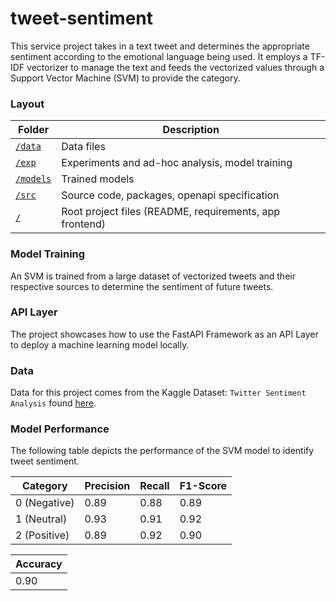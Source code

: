 # tweet-sentiment
This service project takes in a text tweet and determines the appropriate sentiment according to the emotional language being used. It employs a TF-IDF vectorizer to manage the text and feeds the vectorized values through a Support Vector Machine (SVM) to provide the category.

### Layout
| Folder | Description |
| --- | --- |
| [`/data`](/data) | Data files |
| [`/exp`](/exp) | Experiments and ad-hoc analysis, model training |
| [`/models`](/models) | Trained models |
| [`/src`](/src) | Source code, packages, openapi specification |
| [`/`](/root.md) | Root project files (README, requirements, app frontend) |

### Model Training
An SVM is trained from a large dataset of vectorized tweets and their respective sources to determine the sentiment of future tweets. 

### API Layer
The project showcases how to use the FastAPI Framework as an API Layer to deploy a machine learning model locally.

### Data
Data for this project comes from the Kaggle Dataset: `Twitter Sentiment Analysis` found [here](https://www.kaggle.com/datasets/jp797498e/twitter-entity-sentiment-analysis).

### Model Performance
The following table depicts the performance of the SVM model to identify tweet sentiment. 

| Category     | Precision | Recall | F1-Score |
|--------------|-----------|--------|----------|
| 0 (Negative) | 0.89      | 0.88   | 0.89     |
| 1 (Neutral)  | 0.93      | 0.91   | 0.92     |
| 2 (Positive) | 0.89      | 0.92   | 0.90     |

| Accuracy |
|----------|
| 0.90     |
